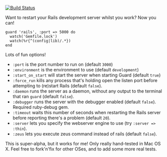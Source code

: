 [![Build Status](http://travis-ci.org/johnbintz/guard-rails.png)](http://travis-ci.org/johnbintz/guard-rails)

Want to restart your Rails development server whilst you work? Now you can!

    guard 'rails', :port => 5000 do
      watch('Gemfile.lock')
      watch(%r{^(config|lib)/.*})
    end

Lots of fun options!

* `:port` is the port number to run on (default `3000`)
* `:environment` is the environment to use (default `development`)
* `:start_on_start` will start the server when starting Guard (default `true`)
* `:force_run` kills any process that's holding open the listen port before attempting to (re)start Rails (default `false`).
* `:daemon` runs the server as a daemon, without any output to the terminal that ran `guard` (default `false`).
* `:debugger` runs the server with the debugger enabled (default `false`). Required ruby-debug gem.
* `:timeout` waits this number of seconds when restarting the Rails server before reporting there's a problem (default `20`).
* `:server` lets you specify the webserver engine to use (try `:server => :thin`).
* `:zeus` lets you execute zeus command instead of rails (default `false`).

This is super-alpha, but it works for me! Only really hand-tested in Mac OS X. Feel free to fork'n'fix for other
OSes, and to add some more real tests.

